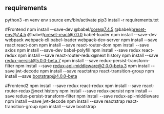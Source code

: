 ## requirements
python3 -m venv env
source env/bin/activate
pip3 install -r requirements.txt

#Frontend
npm install --save-dev @babel/core@7.4.5 @babel/preset-env@7.4.5 @babel/preset-react@7.0.0 babel-loader
npm install --save-dev webpack webpack-cli babel-loader webpack-dev-server
npm install --save react react-dom
npm install --save react-router-dom
npm install --save axios
npm install --save-dev babel-polyfill
npm install --save redux react-redux
npm install --save react-router-redux@next history
npm install --save redux-persist@5.0.0-beta.7
npm install --save redux-persist-transform-filter
npm install --save redux-api-middleware@2.0.0-beta.3
npm install --save jwt-decode
npm install --save reactstrap react-transition-group
npm install --save bootstrap@4.0.0-beta

#Frontend2
npm install --save redux react-redux
npm install --save react-router-redux@next history
npm install --save redux-persist
npm install --save redux-persist-transform-filter
npm install --save redux-api-middleware
npm install --save jwt-decode
npm install --save reactstrap react-transition-group
npm install --save bootstrap